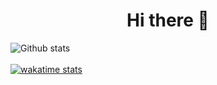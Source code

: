 <h1 align="center">Hi there 👋</h1>

![Github stats](https://github-readme-stats.vercel.app/api?username=PaillettesDev&show_icons=true&theme=radical&count_private=true)
<br><br>
[![wakatime stats](https://github-readme-stats.vercel.app/api/wakatime?username=PaillettesDev&show_icons=true&theme=radical)](https://github.com/anuraghazra/github-readme-stats)

<!--
**PaillettesDev/PaillettesDev** is a ✨ _special_ ✨ repository because its `README.md` (this file) appears on your GitHub profile.

Here are some ideas to get you started:

- 🔭 I’m currently working on ...
- 🌱 I’m currently learning ...
- 👯 I’m looking to collaborate on ...
- 🤔 I’m looking for help with ...
- 💬 Ask me about ...
- 📫 How to reach me: ...
- 😄 Pronouns: ...
- ⚡ Fun fact: ...
-->
